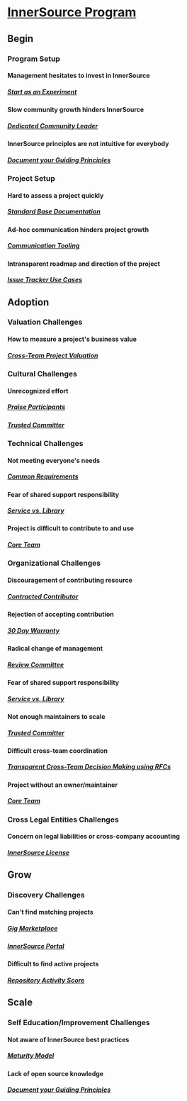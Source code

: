 # [InnerSource Program](https://patterns.innersourcecommons.org/toc)

## Begin

### Program Setup

#### Management hesitates to invest in InnerSource

##### [Start as an Experiment](https://patterns.innersourcecommons.org/p/start-as-experiment)

#### Slow community growth hinders InnerSource

##### [Dedicated Community Leader](https://patterns.innersourcecommons.org/p/dedicated-community-leader)

#### InnerSource principles are not intuitive for everybody

##### [Document your Guiding Principles](https://patterns.innersourcecommons.org/p/document-your-guiding-principles)

### Project Setup

#### Hard to assess a project quickly

##### [Standard Base Documentation](https://patterns.innersourcecommons.org/p/base-documentation)

#### Ad-hoc communication hinders project growth

##### [Communication Tooling](https://patterns.innersourcecommons.org/p/communication-tooling)

#### Intransparent roadmap and direction of the project

##### [Issue Tracker Use Cases](https://patterns.innersourcecommons.org/p/issue-tracker)

## Adoption

### Valuation Challenges

#### How to measure a project's business value

##### [Cross-Team Project Valuation](https://patterns.innersourcecommons.org/p/crossteam-project-valuation)

### Cultural Challenges

#### Unrecognized effort

##### [Praise Participants](https://patterns.innersourcecommons.org/p/praise-participants)

##### [Trusted Committer](https://patterns.innersourcecommons.org/p/trusted-committer)

### Technical Challenges

#### Not meeting everyone's needs

##### [Common Requirements](https://patterns.innersourcecommons.org/p/common-requirements)

#### Fear of shared support responsibility

##### [Service vs. Library](https://patterns.innersourcecommons.org/p/service-vs-library)

#### Project is difficult to contribute to and use

##### [Core Team](https://patterns.innersourcecommons.org/p/core-team)

### Organizational Challenges

#### Discouragement of contributing resource

##### [Contracted Contributor](https://patterns.innersourcecommons.org/p/contracted-contributor)

#### Rejection of accepting contribution

##### [30 Day Warranty](https://patterns.innersourcecommons.org/p/30-day-warranty)

#### Radical change of management

##### [Review Committee](https://patterns.innersourcecommons.org/p/review-committee)

#### Fear of shared support responsibility

##### [Service vs. Library](https://patterns.innersourcecommons.org/p/service-vs-library)

#### Not enough maintainers to scale

##### [Trusted Committer](https://patterns.innersourcecommons.org/p/trusted-committer)

#### Difficult cross-team coordination

##### [Transparent Cross-Team Decision Making using RFCs](https://patterns.innersourcecommons.org/p/transparent-cross-team-decision-making-using-rfcs)

#### Project without an owner/maintainer

##### [Core Team](https://patterns.innersourcecommons.org/p/core-team)

### Cross Legal Entities Challenges

#### Concern on legal liabilities or cross-company accounting

##### [InnerSource License](https://patterns.innersourcecommons.org/p/innersource-license)

## Grow

### Discovery Challenges

#### Can't find matching projects

##### [Gig Marketplace](https://patterns.innersourcecommons.org/p/gig-marketplace)

##### [InnerSource Portal](https://patterns.innersourcecommons.org/p/innersource-portal)

#### Difficult to find active projects

##### [Repository Activity Score](https://patterns.innersourcecommons.org/p/repository-activity-score)

## Scale

### Self Education/Improvement Challenges

#### Not aware of InnerSource best practices

##### [Maturity Model](https://patterns.innersourcecommons.org/p/maturity-model)

#### Lack of open source knowledge

##### [Document your Guiding Principles](https://patterns.innersourcecommons.org/p/document-your-guiding-principles)
